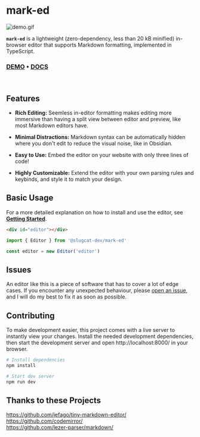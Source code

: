 # mark-ed

![demo.gif](https://github.com/user-attachments/assets/3dc49cfc-9e57-482c-b06f-787269aa5a95)

**`mark-ed`** is a lightweight (zero-dependency, less than 20 kB minified) in-browser editor that supports Markdown formatting, implemented in TypeScript.

### [DEMO](https://doublekekse.dev/mark-ed) • [DOCS](https://github.com/slugcat-dev/mark-ed/wiki)
<br>

## Features
- **Rich Editing:** Seemless in-editor formatting makes editing more immersive than having a split view between editor and preview, like most Markdown editors have.

- **Minimal Distractions:** Markdown syntax can be automatically hidden where you don't edit to reduce the visual noise, like in Obsidian.

- **Easy to Use:** Embed the editor on your website with only three lines of code!

- **Highly Customizable:** Extend the editor with your own parsing rules and keybinds, and style it to match your design.

## Basic Usage
For a more detailed explanation on how to install and use the editor, see [**Getting Started**](https://github.com/slugcat-dev/mark-ed/wiki/Getting-Started).

```html
<div id="editor"></div>
```

```ts
import { Editor } from '@slugcat-dev/mark-ed'

const editor = new Editor('editor')
```

## Issues
An editor like this is a piece of software that has to cover a lot of edge cases. If you encounter any unexpected behaviour, please [open an issue](https://github.com/slugcat-dev/mark-ed/issues), and I will do my best to fix it as soon as possible.

## Contributing
To make development easier, this project comes with a live server to instantly view your changes. Install the needed development dependencies, then start the development server and open http://localhost:8000/ in your browser.

```sh
# Install dependencies
npm install

# Start dev server
npm run dev
```

## Thanks to these Projects
https://github.com/jefago/tiny-markdown-editor/ \
https://github.com/codemirror/ \
https://github.com/lezer-parser/markdown/

